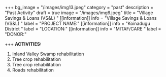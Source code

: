 +++
bg_image = "/images/img13.jpeg"
category = "past"
description = "Past Activity"
draft = true
image = "/images/img6.jpeg"
title = "Village Savings &  Loans (VS&L) "
[[information]]
info = "Village Savings &  Loans (VS&L) "
label = "PROJECT NAME:"
[[information]]
info = "Koinadugu District "
label = "LOCATION:"
[[information]]
info = "MITAF/CARE "
label = "DONOR:"

+++
**ACTIVITIES:**

1. Inland Valley Swamp rehabilitation
2. Tree crop rehabilitation
3. Tree crop rehabilitation
4. Roads rehabilitation